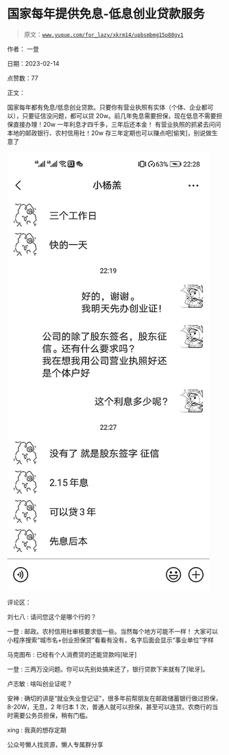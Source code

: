 # 国家每年提供免息-低息创业贷款服务

> 原文：[`www.yuque.com/for_lazy/xkrm14/upbsmbmg15p88gv1`](https://www.yuque.com/for_lazy/xkrm14/upbsmbmg15p88gv1)



作者： 一登



日期：2023-02-14



点赞数：77



正文：



国家每年都有免息/低息创业贷款。只要你有营业执照有实体（个体、企业都可以），只要征信没问题，都可以贷 20w。前几年免息需要担保，现在低息不需要担保直接办理！20w 一年利息才四千多，三年后还本金！ 有营业执照的抓紧去问问本地的邮政银行、农村信用社！20w 存三年定期也可以赚点吧[偷笑]，别说做生意了



![](img/335dd14812325b9ebf3dea65b205e8cd.png)  

评论区：



刘七八 : 请问您这个是哪个行的？



一登 : 邮政。农村信用社审核要求低一些。当然每个地方可能不一样！ 大家可以小程序搜索“城市名+创业担保贷”看看有没有，名字后面会显示“事业单位”字样



马克图布 : 已经有个人消费贷的还能贷款吗[呲牙]



一登 : 三两万没问题。你可以先别处搞来还了，银行贷款下来就有了[呲牙]。



卢志敏 : 啥叫创业证呢？



安神 : 确切的讲是“就业失业登记证”，很多年前帮朋友在邮政储蓄银行做过担保，8-20W，无息，2 年归本 1 次，普通人就可以担保，甚至可以连贷。农商行的当时需要公务员担保，稍有门槛。



xing : 我真的想存定期



公众号懒人找资源，懒人专属群分享

</ne-p>